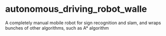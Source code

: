 # autonomous_driving_robot_walle
A completely manual mobile robot for sign recognition and slam, and wraps bunches of other algorithms, such as A* algorithm
